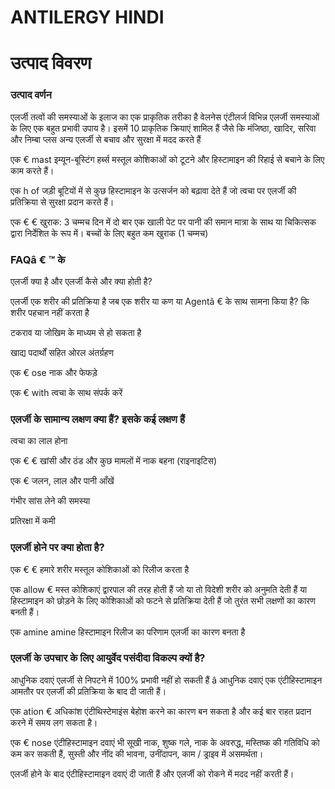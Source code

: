 # ANTILERGY HINDI

# उत्पाद विवरण

### उत्पाद वर्णन

एलर्जी तत्वों की समस्याओं के इलाज का एक प्राकृतिक तरीका है वेलनेस एंटीलर्ज विभिन्न एलर्जी समस्याओं के लिए एक बहुत प्रभावी उपाय है। इसमें 10 प्राकृतिक क्रियाएं शामिल हैं जैसे कि मंजिष्ठा, खादिर, सरिवा और निम्बा प्लस अन्य एलर्जी से बचाव और सुरक्षा में मदद करते हैं

एक € mast इम्यून-बूस्टिंग हर्ब्स मस्तूल कोशिकाओं को टूटने और हिस्टामाइन की रिहाई से बचाने के लिए काम करते हैं।

एक h of जड़ी बूटियों में से कुछ हिस्टामाइन के उत्सर्जन को बढ़ावा देते हैं जो त्वचा पर एलर्जी की प्रतिक्रिया से सुरक्षा प्रदान करते हैं।

एक € € खुराक: 3 चम्मच दिन में दो बार एक खाली पेट पर पानी की समान मात्रा के साथ या चिकित्सक द्वारा निर्देशित के रूप में। बच्चों के लिए बहुत कम खुराक (1 चम्मच)

### FAQâ € ™ के

एलर्जी क्या है और एलर्जी कैसे और क्या होती है?

एलर्जी एक शरीर की प्रतिक्रिया है जब एक शरीर या कण या Agentâ € के साथ सामना किया है? कि शरीर पहचान नहीं करता है

टकराव या जोखिम के माध्यम से हो सकता है

खाद्य पदार्थों सहित ओरल अंतर्ग्रहण

एक € ose नाक और फेफड़े

एक € with त्वचा के साथ संपर्क करें

### एलर्जी के सामान्य लक्षण क्या हैं? इसके कई लक्षण हैं

त्वचा का लाल होना

एक € € खांसी और ठंड और कुछ मामलों में नाक बहना (राइनाइटिस)

एक € जलन, लाल और पानी आँखें

गंभीर सांस लेने की समस्या

प्रतिरक्षा में कमी

### एलर्जी होने पर क्या होता है?

एक € € हमारे शरीर मस्तूल कोशिकाओं को रिलीज करता है

एक allow € मस्त कोशिकाएं द्वारपाल की तरह होती हैं जो या तो विदेशी शरीर को अनुमति देती हैं या हिस्टामाइन को छोड़ने के लिए कोशिकाओं को फटने से प्रतिक्रिया देती हैं जो तुरंत सभी लक्षणों का कारण बनती हैं।

एक amine amine हिस्टामाइन रिलीज का परिणाम एलर्जी का कारण बनता है

### एलर्जी के उपचार के लिए आयुर्वेद पसंदीदा विकल्प क्यों है?

आधुनिक दवाएं एलर्जी से निपटने में 100% प्रभावी नहीं हो सकती हैं â आधुनिक दवाएं एक एंटीहिस्टामाइन आमतौर पर एलर्जी की प्रतिक्रिया के बाद दी जाती हैं।

एक ation € अधिकांश एंटीथिस्टेमाइंस बेहोश करने का कारण बन सकता है और कई बार राहत प्रदान करने में समय लग सकता है।

एक € nose एंटीहिस्टामाइन दवाएं भी सूखी नाक, शुष्क गले, नाक के अवरुद्ध, मस्तिष्क की गतिविधि को कम कर सकती हैं, सुस्ती और नींद की भावना, उनींदापन, काम / ड्राइव में असमर्थता।

एलर्जी होने के बाद एंटीहिस्टामाइन दवाएं दी जाती हैं और एलर्जी को रोकने में मदद नहीं करती हैं।